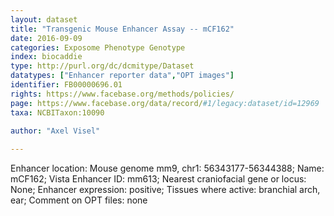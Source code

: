 ```yaml
---
layout: dataset  
title: "Transgenic Mouse Enhancer Assay -- mCF162"  
date: 2016-09-09  
categories: Exposome Phenotype Genotype  
index: biocaddie  
type: http://purl.org/dc/dcmitype/Dataset  
datatypes: ["Enhancer reporter data","OPT images"]  
identifier: FB00000696.01  
rights: https://www.facebase.org/methods/policies/  
page: https://www.facebase.org/data/record/#1/legacy:dataset/id=12969  
taxa: NCBITaxon:10090  
  
author: "Axel Visel"  

---
```

 Enhancer location: Mouse genome mm9, chr1: 56343177-56344388; Name: mCF162; Vista Enhancer ID: mm613; Nearest craniofacial gene or locus: None; Enhancer expression: positive; Tissues where active: branchial arch, ear; Comment on OPT files: none   

